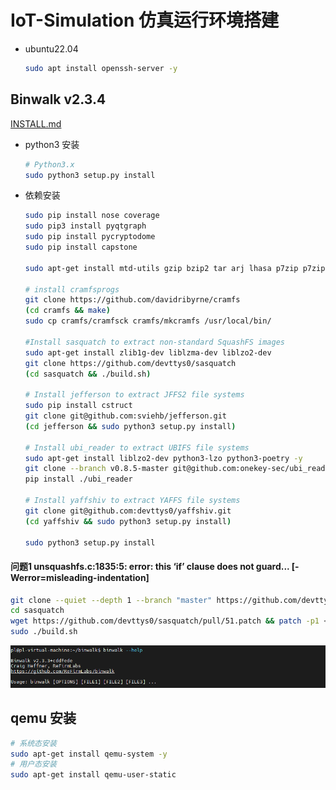 # IoT-Simulation 仿真运行环境搭建

- ubuntu22.04

  ```bash
  sudo apt install openssh-server -y
  ```

## Binwalk v2.3.4

[INSTALL.md](https://github.com/ReFirmLabs/binwalk/blob/v2.3.4/INSTALL.md)

- python3 安装

  ```bash
  # Python3.x
  sudo python3 setup.py install
  ```

- 依赖安装

  ```bash
  sudo pip install nose coverage
  sudo pip3 install pyqtgraph
  sudo pip install pycryptodome
  sudo pip install capstone
  
  sudo apt-get install mtd-utils gzip bzip2 tar arj lhasa p7zip p7zip-full cabextract cramfsswap squashfs-tools sleuthkit default-jdk lzop srecord
  
  # install cramfsprogs 
  git clone https://github.com/davidribyrne/cramfs
  (cd cramfs && make)
  sudo cp cramfs/cramfsck cramfs/mkcramfs /usr/local/bin/
  
  #Install sasquatch to extract non-standard SquashFS images
  sudo apt-get install zlib1g-dev liblzma-dev liblzo2-dev
  git clone https://github.com/devttys0/sasquatch
  (cd sasquatch && ./build.sh)
  
  # Install jefferson to extract JFFS2 file systems
  sudo pip install cstruct
  git clone git@github.com:sviehb/jefferson.git
  (cd jefferson && sudo python3 setup.py install)
  
  # Install ubi_reader to extract UBIFS file systems
  sudo apt-get install liblzo2-dev python3-lzo python3-poetry -y
  git clone --branch v0.8.5-master git@github.com:onekey-sec/ubi_reader.git
  pip install ./ubi_reader
  
  # Install yaffshiv to extract YAFFS file systems
  git clone git@github.com:devttys0/yaffshiv.git
  (cd yaffshiv && sudo python3 setup.py install)
  
  sudo python3 setup.py install
  ```

#### 问题1 unsquashfs.c:1835:5: error: this ‘if’ clause does not guard... [-Werror=misleading-indentation]

```bash
git clone --quiet --depth 1 --branch "master" https://github.com/devttys0/sasquatch
cd sasquatch
wget https://github.com/devttys0/sasquatch/pull/51.patch && patch -p1 <51.patch
sudo ./build.sh
```

![](imgs/binwalk-version.PNG)


## qemu 安装

```bash
# 系统态安装
sudo apt-get install qemu-system -y
# 用户态安装
sudo apt-get install qemu-user-static
```



